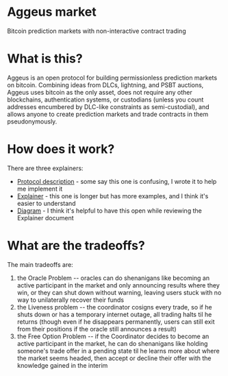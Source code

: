 # Aggeus market
Bitcoin prediction markets with non-interactive contract trading

# What is this?

Aggeus is an open protocol for building permissionless prediction markets on bitcoin. Combining ideas from DLCs, lightning, and PSBT auctions, Aggeus uses bitcoin as the only asset, does not require any other blockchains, authentication systems, or custodians (unless you count addresses encumbered by DLC-like constraints as semi-custodial), and allows anyone to create prediction markets and trade contracts in them pseudonymously.

# How does it work?

There are three explainers:

- [Protocol description](https://gist.github.com/supertestnet/be601c4fc50d0f1d9a5c7079cf3363df) - some say this one is confusing, I wrote it to help me implement it
- [Explainer](https://gist.github.com/supertestnet/7456c01f0333581794eb153f990a153d) - this one is longer but has more examples, and I think it's easier to understand
- [Diagram](https://supertestnet.github.io/aggeus_market/diagram.html) - I think it's helpful to have this open while reviewing the Explainer document

# What are the tradeoffs?

The main tradeoffs are:
1. the Oracle Problem -- oracles can do shenanigans like becoming an active participant in the market and only announcing results where they win, or they can shut down without warning, leaving users stuck with no way to unilaterally recover their funds
2. the Liveness problem -- the coordinator cosigns every trade, so if he shuts down or has a temporary internet outage, all trading halts til he returns (though even if he disappears permanently, users can still exit from their positions if the oracle still announces a result)
3. the Free Option Problem -- if the Coordinator decides to become an active participant in the market, he can do shenanigans like holding someone's trade offer in a pending state til he learns more about where the market seems headed, then accept or decline their offer with the knowledge gained in the interim
